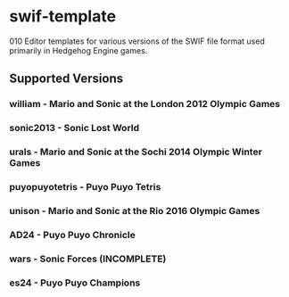 # swif-template
 010 Editor templates for various versions of the SWIF file format used primarily in Hedgehog Engine games.
 
## Supported Versions
### william - Mario and Sonic at the London 2012 Olympic Games
### sonic2013 - Sonic Lost World
### urals - Mario and Sonic at the Sochi 2014 Olympic Winter Games
### puyopuyotetris - Puyo Puyo Tetris
### unison - Mario and Sonic at the Rio 2016 Olympic Games
### AD24 - Puyo Puyo Chronicle
### wars - Sonic Forces (INCOMPLETE)
### es24 - Puyo Puyo Champions